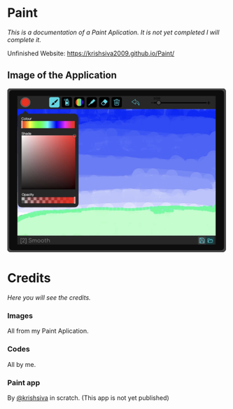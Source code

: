 # Paint
*This is a documentation of a Paint Aplication. It is not yet completed I will complete it.*

Unfinished Website: https://krishsiva2009.github.io/Paint/

## Image of the Application
<img src="https://github.com/krishsiva2009/Paint/blob/main/PaintTN.jpg" width="500">

# Credits
*Here you will see the credits.*

### Images
All from my Paint Aplication.

### Codes
All by me.

### Paint app
By <a href="https://scratch.mit.edu/users/krishsiva/">@krishsiva</a> in scratch. (This app is not yet published)

